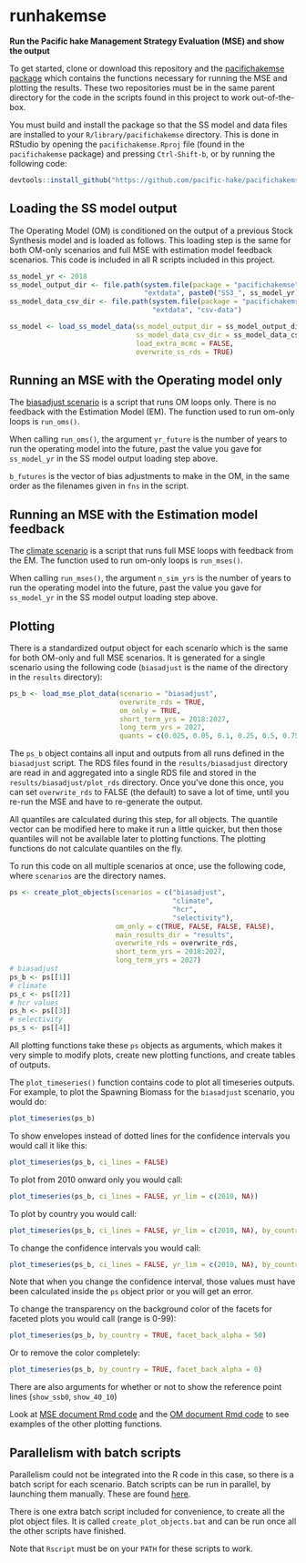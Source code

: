 # runhakemse

**Run the Pacific hake Management Strategy Evaluation (MSE) and show the output**

To get started, clone or download this repository and the [pacifichakemse package](https://github.com/pacific-hake/pacifichakemse) which contains the functions necessary for running the MSE and plotting the results. These two repositories must be in the same parent directory for the code in the scripts found in this project to work out-of-the-box.

You must build and install the package so that the SS model and data files are installed to your `R/library/pacifichakemse` directory. This is done in RStudio by opening the `pacifichakemse.Rproj` file (found in the `pacifichakemse` package) and pressing `Ctrl-Shift-b`, or by running the following code:

``` r
devtools::install_github("https://github.com/pacific-hake/pacifichakemse")
```

## Loading the SS model output

The Operating Model (OM) is conditioned on the output of a previous Stock Synthesis model and is loaded as follows. This loading step is the same for both OM-only scenarios and full MSE with estimation model feedback scenarios. This code is included in all R scripts included in this project.

``` r
ss_model_yr <- 2018
ss_model_output_dir <- file.path(system.file(package = "pacifichakemse", mustWork = TRUE),
                                 "extdata", paste0("SS3_", ss_model_yr))
ss_model_data_csv_dir <- file.path(system.file(package = "pacifichakemse", mustWork = TRUE),
                                   "extdata", "csv-data")

ss_model <- load_ss_model_data(ss_model_output_dir = ss_model_output_dir,
                               ss_model_data_csv_dir = ss_model_data_csv_dir,
                               load_extra_mcmc = FALSE,
                               overwrite_ss_rds = TRUE)
```

## Running an MSE with the Operating model only

The [biasadjust scenario](https://github.com/pacific-hake/runhakemse/blob/master/R/run_mse_biasadjust.R) is a script that runs OM loops only. There is no feedback with the Estimation Model (EM). The function used to run om-only loops is `run_oms()`.

When calling `run_oms()`, the argument `yr_future` is the number of years to run the operating model into the future, past the value you gave for `ss_model_yr` in the SS model output loading step above.

`b_futures` is the vector of bias adjustments to make in the OM, in the same order as the filenames given in `fns` in the script.

## Running an MSE with the Estimation model feedback

The [climate scenario](https://github.com/pacific-hake/runhakemse/blob/master/R/run_MSE_climate.R) is a script that runs full MSE loops with feedback from the EM.  The function used to run om-only loops is `run_mses()`.

When calling `run_mses()`, the argument `n_sim_yrs` is the number of years to run the operating model into the future, past the value you gave for `ss_model_yr` in the SS model output loading step above.

## Plotting

There is a standardized output object for each scenario which is the same for both OM-only and full MSE scenarios. It is generated for a single scenario using the following code (`biasadjust` is the name of the directory in the `results` directory):

``` r
ps_b <- load_mse_plot_data(scenario = "biasadjust",
                           overwrite_rds = TRUE,
                           om_only = TRUE,
                           short_term_yrs = 2018:2027,
                           long_term_yrs = 2027,
                           quants = c(0.025, 0.05, 0.1, 0.25, 0.5, 0.75, 0.9, 0.95, 0.975))
```
The `ps_b` object contains all input and outputs from all runs defined in the `biasadjust` script. The RDS files found in the `results/biasadjust` directory are read in and aggregated into a single RDS file and stored in the `results/biasadjust/plot_rds` directory. Once you've done this once, you can set `overwrite_rds` to FALSE (the default) to save a lot of time, until you re-run the MSE and have to re-generate the output.

All quantiles are calculated during this step, for all objects. The quantile vector can be modified here to make it run a little quicker, but then those quantiles will not be available later to plotting functions. The plotting functions do not calculate quantiles on the fly.

To run this code on all multiple scenarios at once, use the following code, where `scenarios` are the directory names.

``` r
ps <- create_plot_objects(scenarios = c("biasadjust",
                                        "climate",
                                        "hcr",
                                        "selectivity"),
                          om_only = c(TRUE, FALSE, FALSE, FALSE),
                          main_results_dir = "results",
                          overwrite_rds = overwrite_rds,
                          short_term_yrs = 2018:2027,
                          long_term_yrs = 2027)
# biasadjust
ps_b <- ps[[1]]
# climate
ps_c <- ps[[2]]
# hcr values
ps_h <- ps[[3]]
# selectivity
ps_s <- ps[[4]]
```

All plotting functions take these `ps` objects as arguments, which makes it very simple to modify plots, create new plotting functions, and create tables of outputs.

The `plot_timeseries()` function contains code to plot all timeseries outputs. For example, to plot the Spawning Biomass for the `biasadjust` scenario, you would do:

``` r
plot_timeseries(ps_b)
```

To show envelopes instead of dotted lines for the confidence intervals you would call it like this:

``` r
plot_timeseries(ps_b, ci_lines = FALSE)
```

To plot from 2010 onward only you would call:

``` r
plot_timeseries(ps_b, ci_lines = FALSE, yr_lim = c(2010, NA))
```

To plot by country you would call:

``` r
plot_timeseries(ps_b, ci_lines = FALSE, yr_lim = c(2010, NA), by_country = TRUE)
```

To change the confidence intervals you would call:

``` r
plot_timeseries(ps_b, ci_lines = FALSE, yr_lim = c(2010, NA), by_country = TRUE, ci = c(0.1, 0.9))
```

Note that when you change the confidence interval, those values must have been calculated inside the `ps` object prior or you will get an error.

To change the transparency on the background color of the facets for faceted plots you would call (range is 0-99):

``` r
plot_timeseries(ps_b, by_country = TRUE, facet_back_alpha = 50)
```

Or to remove the color completely:

``` r
plot_timeseries(ps_b, by_country = TRUE, facet_back_alpha = 0)
```

There are also arguments for whether or not to show the reference point lines (`show_ssb0`, `show_40_10`)

Look at [MSE document Rmd code](https://github.com/pacific-hake/runhakemse/blob/master/document_mse/mse_results.Rmd) and the [OM document Rmd code](https://github.com/pacific-hake/runhakemse/blob/master/document_om/om_results.Rmd) to see examples of the other plotting functions.

## Parallelism with batch scripts

Parallelism could not be integrated into the R code in this case, so there is a batch script for each scenario. Batch scripts can be run in parallel, by launching them manually. These are found [here](https://github.com/pacific-hake/runhakemse/tree/master/batch_scripts).

There is one extra batch script included for convenience, to create all the plot object files. It is called `create_plot_objects.bat` and can be run once all the other scripts have finished.

Note that `Rscript` must be on your `PATH` for these scripts to work.
